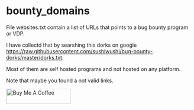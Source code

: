 # bounty_domains
File websites.txt contain a list of URLs that points to a bug bounty program or VDP.

I have collectd that by searshing this dorks on google https://raw.githubusercontent.com/sushiwushi/bug-bounty-dorks/master/dorks.txt.

Most of them are self hosted programs and not hosted on any platform.

Note that maybe you found a not valid links.







<a href="https://www.buymeacoffee.com/ahmedbasiony" target="_blank"><img src="https://cdn.buymeacoffee.com/buttons/default-orange.png" alt="Buy Me A Coffee" height="41" width="174"></a>
